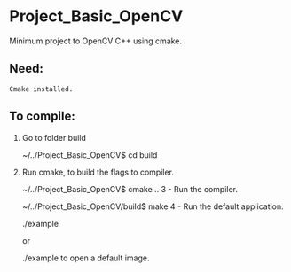 # Project_Basic_OpenCV
Minimum project to OpenCV C++ using cmake. 

## Need:
    Cmake installed.

## To compile:

1. Go to folder build


    ~/../Project_Basic_OpenCV$ cd build
2. Run cmake, to build the flags to compiler.
    
    
    ~/../Project_Basic_OpenCV$ cmake ..
3 - Run the compiler.

    ~/../Project_Basic_OpenCV/build$ make
4 - Run the default application.

    ./example <your image>

    or

    ./example
    to open a default image.